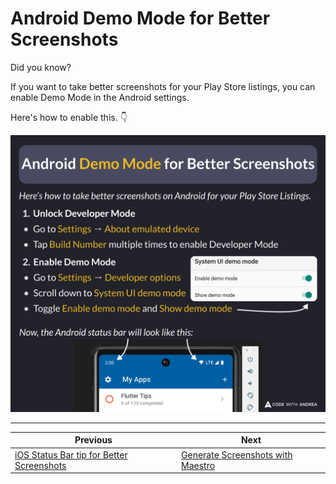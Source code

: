 # Android Demo Mode for Better Screenshots

Did you know?

If you want to take better screenshots for your Play Store listings, you can enable Demo Mode in the Android settings.

Here's how to enable this. 👇

![](235.png)

<!--

Here’s how to take better screenshots on Android for your Play Store Listings.

1. Unlock Developer Mode
  - Go to Settings → About emulated device
  - Tap Build Number multiple times to enable Developer Mode
2. Enable Demo Mode
  - Go to Settings → Developer options
  - Scroll down to System UI demo mode
  - Toggle Enable demo mode and Show demo mode

Now, the Android status bar will show 2:00 as the time and 100% battery.
-->

---

| Previous | Next |
| -------- | ---- |
| [iOS Status Bar tip for Better Screenshots](../0234-ios-status-bar-for-screenshots/index.md) | [Generate Screenshots with Maestro](../0236-take-screenshots-maestro/index.md) |

<!-- TWITTER|https://x.com/biz84/status/1900522513588769112 -->
<!-- LINKEDIN|https://www.linkedin.com/posts/andreabizzotto_did-you-know-if-you-want-to-take-better-activity-7306288388351946752-VkeK -->
<!-- BLUESKY|https://bsky.app/profile/codewithandrea.com/post/3lkdlwnxyik2x -->
